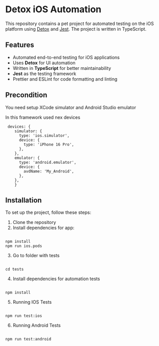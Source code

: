 # Detox iOS Automation

This repository contains a pet project for automated testing on the iOS platform using [Detox](https://github.com/wix/Detox) and [Jest](https://jestjs.io/). The project is written in TypeScript.

## Features

- Automated end-to-end testing for iOS applications
- Uses **Detox** for UI automation
- Written in **TypeScript** for better maintainability
- **Jest** as the testing framework
- Prettier and ESLint for code formatting and linting

## Precondition

You need setup XCode simulator and Android Studio emulator

In this framework used nex devices

```
 devices: {
    simulator: {
      type: 'ios.simulator',
      device: {
        type: 'iPhone 16 Pro',
      },
    },
    emulator: {
      type: 'android.emulator',
      device: {
        avdName: 'My_Android',
      },
    },
    }
```

## Installation

To set up the project, follow these steps:

1. Clone the repository
2. Install dependencies for app:

```

npm install
npm run ios.pods

```

3. Go to folder with tests

```

cd tests

```

4. Install dependencies for automation tests

```

npm install

```

5. Running IOS Tests

```

npm run test:ios

```

6. Running Android Tests

```

npm run test:android

```
